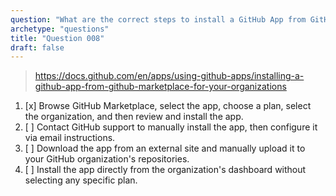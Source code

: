 ```yaml
---
question: "What are the correct steps to install a GitHub App from GitHub Marketplace for an organization?"
archetype: "questions"
title: "Question 008"
draft: false
---
```


> https://docs.github.com/en/apps/using-github-apps/installing-a-github-app-from-github-marketplace-for-your-organizations
1. [x] Browse GitHub Marketplace, select the app, choose a plan, select the organization, and then review and install the app.
1. [ ] Contact GitHub support to manually install the app, then configure it via email instructions.
1. [ ] Download the app from an external site and manually upload it to your GitHub organization's repositories.
1. [ ] Install the app directly from the organization's dashboard without selecting any specific plan.

